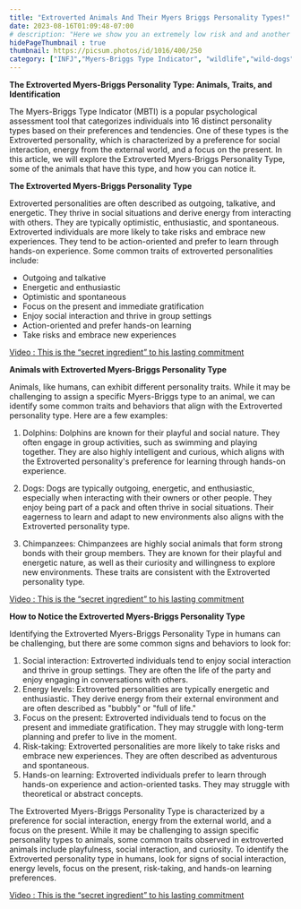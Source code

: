 ```yaml
---
title: "Extroverted Animals And Their Myers Briggs Personality Types!"
date: 2023-08-16T01:09:48-07:00
# description: "Here we show you an extremely low risk and and another medium risk approach to earn passive income "
hidePageThumbnail : true
thumbnail: https://picsum.photos/id/1016/400/250
category: ["INFJ","Myers-Briggs Type Indicator", "wildlife","wild-dogs","pets","animal-welfare"]
---
```



<!-- This is **bold** text, and this is *emphasized* text.

Visit the [Hugo](https://gohugo.io) website! -->

**The Extroverted Myers-Briggs Personality Type: Animals, Traits, and Identification**

The Myers-Briggs Type Indicator (MBTI) is a popular psychological assessment tool that categorizes individuals into 16 distinct personality types based on their preferences and tendencies. One of these types is the Extroverted personality, which is characterized by a preference for social interaction, energy from the external world, and a focus on the present. In this article, we will explore the Extroverted Myers-Briggs Personality Type, some of the animals that have this type, and how you can notice it.

**The Extroverted Myers-Briggs Personality Type**

Extroverted personalities are often described as outgoing, talkative, and energetic. They thrive in social situations and derive energy from interacting with others. They are typically optimistic, enthusiastic, and spontaneous. Extroverted individuals are more likely to take risks and embrace new experiences. They tend to be action-oriented and prefer to learn through hands-on experience.
Some common traits of extroverted personalities include:

- Outgoing and talkative
- Energetic and enthusiastic
- Optimistic and spontaneous
- Focus on the present and immediate gratification
- Enjoy social interaction and thrive in group settings
- Action-oriented and prefer hands-on learning
- Take risks and embrace new experiences

<p><a id="aflink" href="https://hop.clickbank.net/?affiliate=klayu&vendor=hissecret&lp=0" class="one" target="_blank" title="Video : This is the “secret ingredient” to his lasting commitment">Video : This is the “secret ingredient” to his lasting commitment</a></p>

**Animals with Extroverted Myers-Briggs Personality Type**

Animals, like humans, can exhibit different personality traits. While it may be challenging to assign a specific Myers-Briggs type to an animal, we can identify some common traits and behaviors that align with the Extroverted personality type. Here are a few examples:

1. Dolphins: Dolphins are known for their playful and social nature. They often engage in group activities, such as swimming and playing together. They are also highly intelligent and curious, which aligns with the Extroverted personality's preference for learning through hands-on experience.

2. Dogs: Dogs are typically outgoing, energetic, and enthusiastic, especially when interacting with their owners or other people. They enjoy being part of a pack and often thrive in social situations. Their eagerness to learn and adapt to new environments also aligns with the Extroverted personality type.

3. Chimpanzees: Chimpanzees are highly social animals that form strong bonds with their group members. They are known for their playful and energetic nature, as well as their curiosity and willingness to explore new environments. These traits are consistent with the Extroverted personality type.

<p><a id="aflink" href="https://hop.clickbank.net/?affiliate=klayu&vendor=hissecret&lp=0" class="one" target="_blank" title="Video : This is the “secret ingredient” to his lasting commitment">Video : This is the “secret ingredient” to his lasting commitment</a></p>

**How to Notice the Extroverted Myers-Briggs Personality Type**

Identifying the Extroverted Myers-Briggs Personality Type in humans can be challenging, but there are some common signs and behaviors to look for:

1. Social interaction: Extroverted individuals tend to enjoy social interaction and thrive in group settings. They are often the life of the party and enjoy engaging in conversations with others.
2. Energy levels: Extroverted personalities are typically energetic and enthusiastic. They derive energy from their external environment and are often described as "bubbly" or "full of life."
3. Focus on the present: Extroverted individuals tend to focus on the present and immediate gratification. They may struggle with long-term planning and prefer to live in the moment.
4. Risk-taking: Extroverted personalities are more likely to take risks and embrace new experiences. They are often described as adventurous and spontaneous.
5. Hands-on learning: Extroverted individuals prefer to learn through hands-on experience and action-oriented tasks. They may struggle with theoretical or abstract concepts.

The Extroverted Myers-Briggs Personality Type is characterized by a preference for social interaction, energy from the external world, and a focus on the present. While it may be challenging to assign specific personality types to animals, some common traits observed in extroverted animals include playfulness, social interaction, and curiosity. To identify the Extroverted personality type in humans, look for signs of social interaction, energy levels, focus on the present, risk-taking, and hands-on learning preferences.

<p><a id="aflink" href="https://hop.clickbank.net/?affiliate=klayu&vendor=hissecret&lp=0" class="one" target="_blank" title="Video : This is the “secret ingredient” to his lasting commitment">Video : This is the “secret ingredient” to his lasting commitment</a></p>

<!--p><a id="aflink" href="https://hop.clickbank.net/?affiliate=klayu&vendor=hissecret&lp=0" class="one" target="_blank" title="Video : This is the “secret ingredient” to his lasting commitment">The Pet Whisperer's Secret : Transform Digestion, Vitality, and Fur Beauty with This Unbelievable Method!</a></p-->

<!-- 
<p><a id="aflink" href="http://klayu.fxinsiders.hop.clickbank.net/?r=quiz" class="one" target="_blank" title="Take the Personality Quiz : Are you a Magician or Ruler">Take the Personality Quiz : Are you a Magician or Ruler !</a></p> -->

